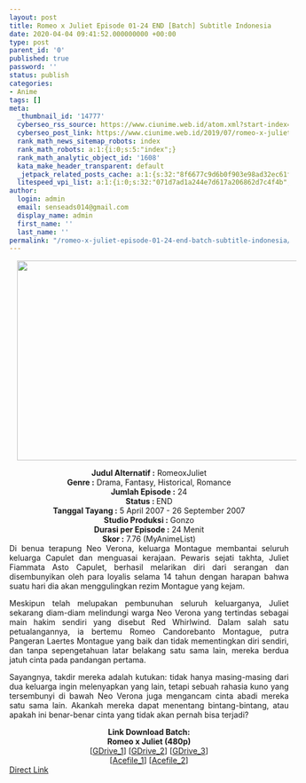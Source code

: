 ```yaml
---
layout: post
title: Romeo x Juliet Episode 01-24 END [Batch] Subtitle Indonesia
date: 2020-04-04 09:41:52.000000000 +00:00
type: post
parent_id: '0'
published: true
password: ''
status: publish
categories:
- Anime
tags: []
meta:
  _thumbnail_id: '14777'
  cyberseo_rss_source: https://www.ciunime.web.id/atom.xml?start-index=751&max-results=150
  cyberseo_post_link: https://www.ciunime.web.id/2019/07/romeo-x-juliet-episode-01-24-end-batch.html
  rank_math_news_sitemap_robots: index
  rank_math_robots: a:1:{i:0;s:5:"index";}
  rank_math_analytic_object_id: '1608'
  kata_make_header_transparent: default
  _jetpack_related_posts_cache: a:1:{s:32:"8f6677c9d6b0f903e98ad32ec61f8deb";a:2:{s:7:"expires";i:1655372619;s:7:"payload";a:0:{}}}
  litespeed_vpi_list: a:1:{i:0;s:32:"071d7ad1a244e7d617a206862d7c4f4b";}
author:
  login: admin
  email: senseads014@gmail.com
  display_name: admin
  first_name: ''
  last_name: ''
permalink: "/romeo-x-juliet-episode-01-24-end-batch-subtitle-indonesia/"
---
```

<div class="separator" style="clear: both; text-align: center;"><a href="https://1.bp.blogspot.com/-Fk3qBiqyG3Y/XS9nbDG8UQI/AAAAAAAAb6c/ZoY4sQW3DBIC5RWkDfpg_qGR3z568H6QACLcBGAs/s1600/Romeo%2Bx%2BJuliet.jpg" imageanchor="1" style="margin-left: 1em; margin-right: 1em;"><img border="0" data-original-height="720" data-original-width="1280" height="360" src="{{ site.baseurl }}/assets/2020/04/Romeo%2Bx%2BJuliet.jpg" width="640" /></a></div>
<p>
<div style="text-align: center;"><b>Judul</b><b><b> Alternatif</b> :</b> RomeoxJuliet</div>
<div style="text-align: center;"><b><b>Genre :</b></b> Drama, Fantasy, Historical, Romance</div>
<div style="text-align: center;"><b>Jumlah Episode :</b> 24<br /><b>Status :&nbsp;</b>END<br /><b>Tanggal Tayang :</b> 5 April 2007 - 26 September 2007<br /><b>Studio Produksi :</b> Gonzo<br /><b>Durasi per Episode :</b> 24 Menit</div>
<div style="text-align: center;"><b>Skor :</b> 7.76 (MyAnimeList)</div>
<div style="text-align: center;"></div>
<div style="text-align: justify;">Di benua terapung Neo Verona, keluarga Montague membantai seluruh keluarga Capulet dan menguasai kerajaan. Pewaris sejati takhta, Juliet Fiammata Asto Capulet, berhasil melarikan diri dari serangan dan disembunyikan oleh para loyalis selama 14 tahun dengan harapan bahwa suatu hari dia akan menggulingkan rezim Montague yang kejam.</p>
<p>Meskipun telah melupakan pembunuhan seluruh keluarganya, Juliet sekarang diam-diam melindungi warga Neo Verona yang tertindas sebagai main hakim sendiri yang disebut Red Whirlwind. Dalam salah satu petualangannya, ia bertemu Romeo Candorebanto Montague, putra Pangeran Laertes Montague yang baik dan tidak mementingkan diri sendiri, dan tanpa sepengetahuan latar belakang satu sama lain, mereka berdua jatuh cinta pada pandangan pertama.</p>
<p>Sayangnya, takdir mereka adalah kutukan: tidak hanya masing-masing dari dua keluarga ingin melenyapkan yang lain, tetapi sebuah rahasia kuno yang tersembunyi di bawah Neo Verona juga mengancam cinta abadi mereka satu sama lain. Akankah mereka dapat menentang bintang-bintang, atau apakah ini benar-benar cinta yang tidak akan pernah bisa terjadi?</p></div>
<div style="text-align: justify;"></div>
<div style="text-align: justify;"></div>
<div style="text-align: center;"><b>Link Download Batch:</b></div>
<div style="text-align: center;"><b>Romeo x Juliet (480p)</b></div>
<div style="text-align: center;">[<a href="https://drive.google.com/uc?id=1G-h9rxzKRsu28YRIoR4X2nnDtQHH6YSg" target="_blank" rel="noopener">GDrive_1</a>] [<a href="https://drive.google.com/uc?export=download&amp;id=1mSPEnA5vwgiW7pR2y5qrl9za3Cv1hMov" target="_blank" rel="noopener">GDrive_2</a>] [<a href="https://drive.google.com/uc?id=1w8lxXQ3ngMSjEeMKBkrLABYcfZsuVu9k" target="_blank" rel="noopener">GDrive_3</a>]<br />[<a href="https://acefile.co/f/9269179/kusonime-rj-rar" target="_blank" rel="noopener">Acefile_1</a>] [<a href="https://acefile.co/f/6082201/shirainime-rxjuliet-rar" target="_blank" rel="noopener">Acefile_2</a>]</div>
<link rel="stylesheet" href="https://cdnjs.cloudflare.com/ajax/libs/font-awesome/4.7.0/css/font-awesome.min.css" />
<div class="divbtn"> <a href="https://handymansurrender.com/fihup8buzv?key=94550f7ce39444073321dde3b8782f97" class="btn"><i class="fa fa-download"></i> Direct Link</a> </div>
